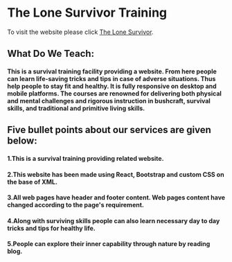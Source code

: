 # The Lone Survivor Training 

To visit the website please click [The Lone Survivor](https://wizardly-torvalds-6a444e.netlify.app/).

## What Do We Teach:

#### This is a survival training facility providing a website. From here people can learn life-saving tricks and tips in case of adverse situations. Thus help people to stay fit and healthy. It is fully responsive on desktop and mobile platforms. The courses are renowned for delivering both physical and mental challenges and rigorous instruction in bushcraft, survival skills, and traditional and primitive living skills.

## Five bullet points about our services are given below:
#### 1.This is a survival training providing related website.
#### 2.This website has been made using React, Bootstrap and custom CSS on the base of XML. 
#### 3.All web pages have header and footer content. Web pages content have  changed according to the page's requirement.
#### 4.Along with surviving skills people can also learn necessary day to day tricks and tips for healthy life. 
#### 5.People can explore their inner capability through nature by reading blog.